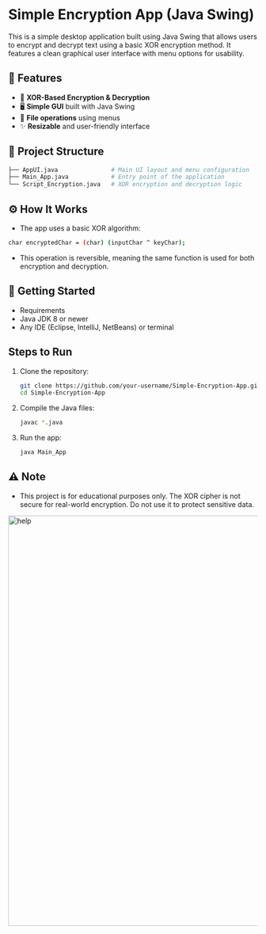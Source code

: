 # Simple Encryption App (Java Swing)

This is a simple desktop application built using Java Swing that allows users to encrypt and decrypt text using a basic XOR encryption method. It features a clean graphical user interface with menu options for usability.

## 🧩 Features

- 🧪 **XOR-Based Encryption & Decryption**
- 🖥️ **Simple GUI** built with Java Swing
- 🧾 **File operations** using menus
- ✨ **Resizable** and user-friendly interface

## 📁 Project Structure

```bash
├── AppUI.java               # Main UI layout and menu configuration
├── Main_App.java            # Entry point of the application
└── Script_Encryption.java   # XOR encryption and decryption logic
```
## ⚙️ How It Works
- The app uses a basic XOR algorithm:
```bash
char encryptedChar = (char) (inputChar ^ keyChar);
```
- This operation is reversible, meaning the same function is used for both encryption and decryption.

## 🚀 Getting Started

- Requirements
- Java JDK 8 or newer
- Any IDE (Eclipse, IntelliJ, NetBeans) or terminal

## Steps to Run
1. Clone the repository:
   ```bash
   git clone https://github.com/your-username/Simple-Encryption-App.git
   cd Simple-Encryption-App
   ```
2. Compile the Java files:
   ```bash
   javac *.java
   ```
3. Run the app:
   ```bash
   java Main_App
   ```
## ⚠️ Note
- This project is for educational purposes only. The XOR cipher is not secure for real-world encryption. Do not use it to protect sensitive data.

<img width="1506" height="829" alt="help" src="https://github.com/user-attachments/assets/72793a86-1764-4559-8e9b-c389391dfed2" />



